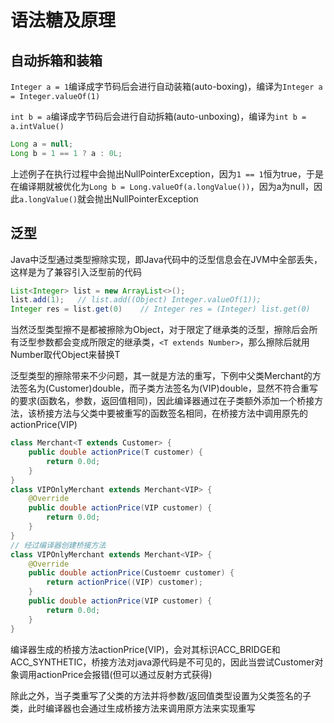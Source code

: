 # 语法糖及原理

## 自动拆箱和装箱

`Integer a = 1`编译成字节码后会进行自动装箱(auto-boxing)，编译为`Integer a = Integer.valueOf(1)`

`int b = a`编译成字节码后会进行自动拆箱(auto-unboxing)，编译为`int b = a.intValue()`

```java
Long a = null;
Long b = 1 == 1 ? a : 0L;
```

上述例子在执行过程中会抛出NullPointerException，因为`1 == 1`恒为true，于是在编译期就被优化为`Long b = Long.valueOf(a.longValue())`，因为a为null，因此`a.longValue()`就会抛出NullPointerException

## 泛型

Java中泛型通过类型擦除实现，即Java代码中的泛型信息会在JVM中全部丢失，这样是为了兼容引入泛型前的代码

```java
List<Integer> list = new ArrayList<>();
list.add(1);   // list.add((Object) Integer.valueOf(1));
Integer res = list.get(0)    // Integer res = (Integer) list.get(0)
```

当然泛型类型擦不是都被擦除为Object，对于限定了继承类的泛型，擦除后会所有泛型参数都会变成所限定的继承类，`<T extends Number>`，那么擦除后就用Number取代Object来替换T

泛型类型的擦除带来不少问题，其一就是方法的重写，下例中父类Merchant的方法签名为(Customer)double，而子类方法签名为(VIP)double，显然不符合重写的要求(函数名，参数，返回值相同)，因此编译器通过在子类额外添加一个桥接方法，该桥接方法与父类中要被重写的函数签名相同，在桥接方法中调用原先的actionPrice(VIP)

```java
class Merchant<T extends Customer> {
    public double actionPrice(T customer) { 
        return 0.0d;
    }
}
class VIPOnlyMerchant extends Merchant<VIP> {
    @Override
    public double actionPrice(VIP customer) {
        return 0.0d;
    }
}
// 经过编译器创建桥接方法
class VIPOnlyMerchant extends Merchant<VIP> {
    @Override
    public double actionPrice(Custoemr customer) {
        return actionPrice((VIP) customer);
    }
    public double actionPrice(VIP customer) {
        return 0.0d;
    }
}
```

编译器生成的桥接方法actionPrice(VIP)，会对其标识ACC_BRIDGE和ACC_SYNTHETIC，桥接方法对java源代码是不可见的，因此当尝试Customer对象调用actionPrice会报错(但可以通过反射方式获得)

除此之外，当子类重写了父类的方法并将参数/返回值类型设置为父类签名的子类，此时编译器也会通过生成桥接方法来调用原方法来实现重写


